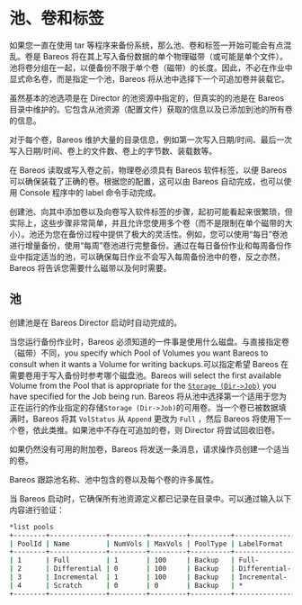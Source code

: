 # 池、卷和标签

如果您一直在使用 tar 等程序来备份系统，那么池、卷和标签一开始可能会有点混乱。卷是 Bareos 将在其上写入备份数据的单个物理磁带（或可能是单个文件）。池将卷分组在一起，以便备份不限于单个卷（磁带）的长度。因此，不必在作业中显式命名卷，而是指定一个池，Bareos 将从池中选择下一个可追加卷并装载它。

虽然基本的池选项是在 Director 的池资源中指定的，但真实的的池是在 Bareos 目录中维护的。它包含从池资源（配置文件）获取的信息以及已添加到池的所有卷的信息。

对于每个卷，Bareos 维护大量的目录信息，例如第一次写入日期/时间、最后一次写入日期/时间、卷上的文件数、卷上的字节数、装载数等。

在 Bareos 读取或写入卷之前，物理卷必须具有 Bareos 软件标签，以便 Bareos 可以确保装载了正确的卷。根据您的配置，这可以由 Bareos 自动完成，也可以使用 Console 程序中的 label 命令手动完成。

创建池、向其中添加卷以及向卷写入软件标签的步骤，起初可能看起来很繁琐，但实际上，这些步骤非常简单，并且允许您使用多个卷（而不是限制在单个磁带的大小）。池还为您在备份过程中提供了极大的灵活性。例如，您可以使用“每日”卷池进行增量备份，使用“每周”卷池进行完整备份。通过在每日备份作业和每周备份作业中指定适当的池，可以确保每日作业不会写入每周备份池中的卷，反之亦然，Bareos 将告诉您需要什么磁带以及何时需要。

## 池

创建池是在 Bareos Director 启动时自动完成的。

当您运行备份作业时，Bareos 必须知道的一件事是使用什么磁盘。与直接指定卷（磁带）不同，you specify which Pool of Volumes you want Bareos to consult when it  wants a Volume for writing backups.可以指定希望 Bareos 在需要卷用于写入备份时参考哪个磁盘池。Bareos will select the first  available Volume from the Pool that is appropriate for the [`Storage (Dir->Job)`](https://docs.bareos.org/Configuration/Director.html#config-Dir_Job_Storage) you have specified for the Job being run. Bareos 将从池中选择第一个适用于您为正在运行的作业指定的存储`Storage (Dir->Job)`的可用卷。当一个卷已被数据填满时，Bareos 将其 `VolStatus` 从 `Append` 更改为 `Full` ，然后 Bareos 将使用下一个卷，依此类推。如果池中不存在可追加的卷，则 Director 将尝试回收旧卷。

如果仍然没有可用的附加卷，Bareos 将发送一条消息，请求操作员创建一个适当的卷。

Bareos 跟踪池名称、池中包含的卷以及每个卷的许多属性。

当 Bareos 启动时，它确保所有池资源定义都已记录在目录中。可以通过输入以下内容进行验证：

```bash
*list pools
+--------+--------------+---------+---------+----------+---------------+
| PoolId | Name         | NumVols | MaxVols | PoolType | LabelFormat   |
+--------+--------------+---------+---------+----------+---------------+
| 1      | Full         | 1       | 100     | Backup   | Full-         |
| 2      | Differential | 0       | 100     | Backup   | Differential- |
| 3      | Incremental  | 1       | 100     | Backup   | Incremental-  |
| 4      | Scratch      | 0       | 0       | Backup   | *             |
+--------+--------------+---------+---------+----------+---------------+
```
